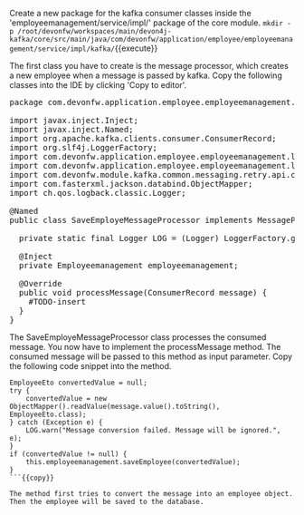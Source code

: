 Create a new package for the kafka consumer classes inside the 'employeemanagement/service/impl/' package of the core module.
`mkdir -p /root/devonfw/workspaces/main/devon4j-kafka/core/src/main/java/com/devonfw/application/employee/employeemanagement/service/impl/kafka/`{{execute}}

The first class you have to create is the message processor, which creates a new employee when a message is passed by kafka. Copy the following classes into the IDE by clicking 'Copy to editor'.

<pre class="file" data-filename="devonfw/workspaces/main/devon4j-kafka/core/src/main/java/com/devonfw/application/employee/employeemanagement/service/impl/kafka/SaveEmployeMessageProcessor.java">
package com.devonfw.application.employee.employeemanagement.service.impl.kafka;

import javax.inject.Inject;
import javax.inject.Named;
import org.apache.kafka.clients.consumer.ConsumerRecord;
import org.slf4j.LoggerFactory;
import com.devonfw.application.employee.employeemanagement.logic.api.Employeemanagement;
import com.devonfw.application.employee.employeemanagement.logic.api.to.EmployeeEto;
import com.devonfw.module.kafka.common.messaging.retry.api.client.MessageProcessor;
import com.fasterxml.jackson.databind.ObjectMapper;
import ch.qos.logback.classic.Logger;

@Named
public class SaveEmployeMessageProcessor<K, V> implements MessageProcessor<K, V> {

  private static final Logger LOG = (Logger) LoggerFactory.getLogger(SaveEmployeMessageProcessor.class);

  @Inject
  private Employeemanagement employeemanagement;

  @Override
  public void processMessage(ConsumerRecord<K, V> message) {
    #TODO-insert
  }
}
</pre>

The SaveEmployeMessageProcessor class processes the consumed message. You now have to implement the processMessage method. The consumed message will be passed to this method as input parameter.
Copy the following code snippet into the method.

```
EmployeeEto convertedValue = null;
try {
    convertedValue = new ObjectMapper().readValue(message.value().toString(), EmployeeEto.class);
} catch (Exception e) {
    LOG.warn("Message conversion failed. Message will be ignored.", e);
}
if (convertedValue != null) {
    this.employeemanagement.saveEmployee(convertedValue);
}
```{{copy}}

The method first tries to convert the message into an employee object. Then the employee will be saved to the database.
